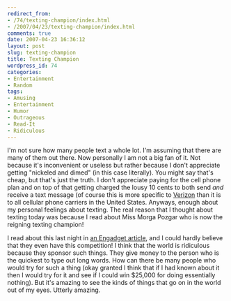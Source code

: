 ```yaml
---
redirect_from:
- /74/texting-champion/index.html
- /2007/04/23/texting-champion/index.html
comments: true
date: 2007-04-23 16:36:12
layout: post
slug: texting-champion
title: Texting Champion
wordpress_id: 74
categories:
- Entertainment
- Random
tags:
- Amusing
- Entertainment
- Humor
- Outrageous
- Read-It
- Ridiculous
---
```


I'm not sure how many people text a whole lot.  I'm assuming that there are many of them out there.  Now personally I am not a big fan of it.  Not because it's inconvenient or useless but rather because I don't appreciate getting "nickeled and dimed" (in this case literally).  You might say that's cheap, but that's just the truth.  I don't appreciate paying for the cell phone plan and on top of that getting charged the lousy 10 cents to both send _and_ receive a text message (of course this is more specific to [Verizon](http://www.verizonwireless.com/) than it is to all cellular phone carriers in the United States.  Anyways, enough about my personal feelings about texting.  The real reason that I thought about texting today was because I read about Miss Morga Pozgar who is now the reigning texting champion!

I read about this last night in [an Engadget article](http://www.engadget.com/2007/04/22/morgan-pozgar-wins-texting-championship-for-cheaters/), and I could hardly believe that they even have this competition!  I think that the world is ridiculous because they sponsor such things.  They give money to the person who is the quickest to type out long words.  How can there be many people who would try for such a thing (okay granted I think that if I had known about it then I would try for it and see if I could win $25,000 for doing essentially nothing).  But it's amazing to see the kinds of things that go on in the world out of my eyes.  Utterly amazing.

